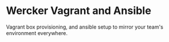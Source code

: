 # Wercker Vagrant and Ansible

Vagrant box provisioning, and ansible setup to mirror your team's environment everywhere.

